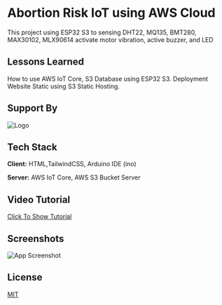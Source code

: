 
# Abortion Risk IoT using AWS Cloud

This project using ESP32 S3 to sensing DHT22, MQ135, BMT280, MAX30102, MLX90614 activate motor vibration, active buzzer, and LED


## Lessons Learned

How to use AWS IoT Core, S3 Database using ESP32 S3. Deployment Website Static using S3 Static Hosting.


## Support By
![Logo](https://kelompok2iot.s3.ap-southeast-1.amazonaws.com/logo-instrumentasi-biru+(2).png)


## Tech Stack

**Client:** HTML,TailwindCSS, Arduino IDE (ino)

**Server:** AWS IoT Core, AWS S3 Bucket Server


## Video Tutorial

[Click To Show Tutorial](https://www.youtube.com/watch?v=FyplRIMSiEw)
## Screenshots

![App Screenshot](https://kelompok2iot.s3.ap-southeast-1.amazonaws.com/SS_Website.png)


## License

[MIT](https://github.com/zakruzz/abortionrisk_iot_awscloud/blob/main/LICENSE)

